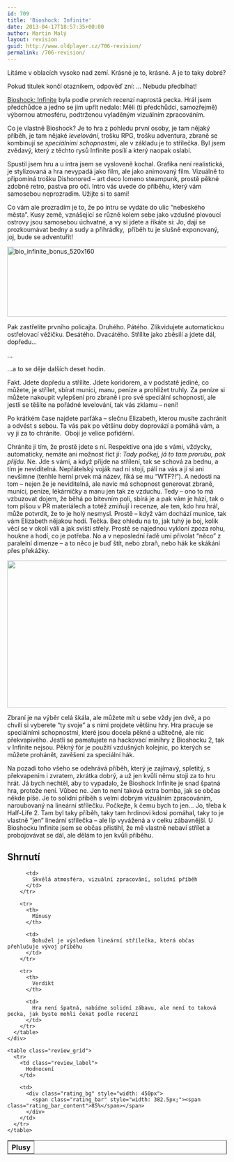 ```yaml
---
id: 709
title: 'Bioshock: Infinite'
date: 2013-04-17T18:57:35+00:00
author: Martin Malý
layout: revision
guid: http://www.oldplayer.cz/706-revision/
permalink: /706-revision/
---
```

Lítáme v oblacích vysoko nad zemí. Krásné je to, krásné. A je to taky dobré?

<!--more-->

Pokud titulek končí otazníkem, odpověď zní: &#8230; Nebudu předbíhat!

[Bioshock: Infinite](http://oldplayer.cz/bio-inf) byla podle prvních recenzí naprostá pecka. Hrál jsem předchůdce a jedno se jim upřít nedalo: Měli (ti předchůdci, samozřejmě) výbornou atmosféru, podtrženou vyladěným vizuálním zpracováním.

Co je vlastně Bioshock? Je to hra z pohledu první osoby, je tam nějaký příběh, je tam nějaké _levelování_, trošku RPG, trošku adventura, zbraně se kombinují se _speciálními schopnostmi_, ale v základu je to střílečka. Byl jsem zvědavý, který z těchto rysů Infinite posílí a který naopak oslabí.

Spustil jsem hru a u intra jsem se vysloveně kochal. Grafika není realistická, je stylizovaná a hra nevypadá jako film, ale jako animovaný film. Vizuálně to připomíná trošku Dishonored &#8211; art deco lomeno steampunk, prostě pěkné zdobné retro, pastva pro oči. Intro vás uvede do příběhu, který vám samosebou neprozradím. Užijte si to sami!

Co vám ale prozradím je to, že po intru se vydáte do ulic &#8220;nebeského města&#8221;. Kusy země, vznášející se různě kolem sebe jako vzdušné plovoucí ostrovy jsou samosebou úchvatné, a vy si jdete a říkáte si: Jo, dají se prozkoumávat bedny a sudy a přihrádky,  příběh tu je slušně exponovaný, joj, bude se adventuřit!

<a href="http://www.xzone.cz/bioshock-infinite-bonus.php3?a_aid=gamer&a_bid=ddcc16be" target="_top"><img title="bio_infinite_bonus_520x160" alt="bio_infinite_bonus_520x160" src="http://www.xzone.cz/images/upoutavky/bio_infinite_bonus_520x160.jpg" width="520" height="160" /></a><img style="border: 0;" alt="" src="http://www.xzone.cz/affiliate/scripts/imp.php?a_aid=gamer&a_bid=ddcc16be" width="1" height="1" />

Pak zastřelíte prvního policajta. Druhého. Pátého. Zlikvidujete automatickou ostřelovací věžičku. Desátého. Dvacátého. Střílíte jako zběsilí a jdete dál, dopředu&#8230;

&#8230;

&#8230;a to se děje dalších deset hodin.

Fakt. Jdete dopředu a střílíte. Jdete koridorem, a v podstatě jediné, co můžete, je střílet, sbírat munici, manu, peníze a prohlížet truhly. Za peníze si můžete nakoupit vylepšení pro zbraně i pro své speciální schopnosti, ale jestli se těšíte na pořádné levelování, tak vás zklamu &#8211; není!

Po krátkém čase najdete parťáka &#8211; slečnu Elizabeth, kterou musíte zachránit a odvést s sebou. Ta vás pak po většinu doby doprovází a pomáhá vám, a vy ji za to chráníte.  Obojí je velice pofidérní.

Chráníte ji tím, že prostě jdete s ní. Respektive ona jde s vámi, vždycky, automaticky, nemáte ani možnost říct jí: _Tady počkej, já to tam prorubu, pak přijdu._ Ne. Jde s vámi, a když přijde na střílení, tak se schová za bednu, a tím je neviditelná. Nepřátelský voják nad ní stojí, pálí na vás a jí si ani nevšimne (tenhle herní prvek má název, říká se mu &#8220;WTF?!&#8221;). A nedosti na tom &#8211; nejen že je neviditelná, ale navíc má schopnost generovat zbraně, munici, peníze, lékárničky a manu jen tak ze vzduchu. Tedy &#8211; ono to má vzbuzovat dojem, že běhá po bitevním poli, sbírá je a pak vám je hází, tak o tom píšou v PR materiálech a totéž zmiňují i recenze, ale ten, kdo hru hrál, může potvrdit, že to je holý nesmysl. Prostě &#8211; když vám dochází munice, tak vám Elizabeth nějakou hodí. Tečka. Bez ohledu na to, jak tuhý je boj, kolik věcí se v okolí válí a jak sviští střely. Prostě se najednou vykloní zpoza rohu, houkne a hodí, co je potřeba. No a v neposlední řadě umí přivolat &#8220;něco&#8221; z paralelní dimenze &#8211; a to něco je buď štít, nebo zbraň, nebo hák ke skákání přes překážky.

[<img class="aligncenter size-large wp-image-708" alt="" src="http://www.oldplayer.cz/wp-content/uploads/2013/04/bioshockinfinite-600x337.jpg" width="600" height="337" srcset="https://oldplayer.cz/wp-content/uploads/2013/04/bioshockinfinite-600x337.jpg 600w, https://oldplayer.cz/wp-content/uploads/2013/04/bioshockinfinite-300x168.jpg 300w, https://oldplayer.cz/wp-content/uploads/2013/04/bioshockinfinite.jpg 1000w" sizes="(max-width: 600px) 100vw, 600px" />](http://www.oldplayer.cz/wp-content/uploads/2013/04/bioshockinfinite.jpg)

Zbraní je na výběr celá škála, ale můžete mít u sebe vždy jen dvě, a po chvíli si vyberete &#8220;ty svoje&#8221; a s nimi projdete většinu hry. Hra pracuje se speciálními schopnostmi, které jsou docela pěkné a užitečné, ale nic překvapivého. Jestli se pamatujete na hackovací minihry z Bioshocku 2, tak v Infinite nejsou. Pěkný fór je použití vzdušných kolejnic, po kterých se můžete prohánět, zavěšeni za speciální hák.

Na pozadí toho všeho se odehrává příběh, který je zajímavý, spletitý, s překvapením i zvratem, zkrátka dobrý, a už jen kvůli němu stojí za to hru hrát. Já bych nechtěl, aby to vypadalo, že Bioshock Infinite je snad špatná hra, protože není. Vůbec ne. Jen to není taková extra bomba, jak se občas někde píše. Je to solidní příběh s velmi dobrým vizuálním zpracováním, naroubovaný na lineární střílečku. Počkejte, k čemu bych to jen&#8230; Jo, třeba k Half-Life 2. Tam byl taky příběh, taky tam hrdinovi kdosi pomáhal, taky to je vlastně &#8220;jen&#8221; lineární střílečka &#8211; ale líp vyvážená a v celku zábavnější. U Bioshocku Infinite jsem se občas přistihl, že mě vlastně nebaví střílet a probojovávat se dál, ale dělám to jen kvůli příběhu.

<a name="review"></a>

<div class="review">
  <h2>
    Shrnutí
  </h2>
  
  <div class="mainbox">
    <div class="procons">
      <table border="1">
        <tr>
          <th>
            Plusy
          </th>
          
          <td>
            Skvělá atmosféra, vizuální zpracování, solidní příběh
          </td>
        </tr>
        
        <tr>
          <th>
            Mínusy
          </th>
          
          <td>
            Bohužel je výsledkem lineární střílečka, která občas přehlušuje vývoj příběhu
          </td>
        </tr>
        
        <tr>
          <th>
            Verdikt
          </th>
          
          <td>
            Hra není špatná, nabídne solidní zábavu, ale není to taková pecka, jak byste mohli čekat podle recenzí
          </td>
        </tr>
      </table>
    </div>
    
    <table class="review_grid">
      <tr>
        <td class="review_label">
          Hodnocení
        </td>
        
        <td>
          <div class="rating_bg" style="width: 450px">
            <span class="rating_bar" style="width: 382.5px;"><span class="rating_bar_content">85%</span></span>
          </div>
        </td>
      </tr>
    </table>
  </div>
</div>

<div id="google_plus_one">
  <g:plusone></g:plusone>
</div>

<div id="fb_send_like">
</div>